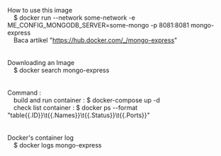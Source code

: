 How to use this image
<br>&emsp;$ docker run --network some-network -e ME_CONFIG_MONGODB_SERVER=some-mongo -p 8081:8081 mongo-express
<br>&emsp;Baca artikel "https://hub.docker.com/_/mongo-express"
<br>
<br>
<br>
Downloading an Image
<br>&emsp;$ docker search mongo-express
<br>
<br>
<br>
Command :
<br>&emsp;build and run container : $ docker-compose up -d
<br>&emsp;check list container : $ docker ps --format "table{{.ID}}\t{{.Names}}\t{{.Status}}\t{{.Ports}}"
<br>
<br>
<br>
Docker's container log
<br>&emsp;$ docker logs mongo-express
<br>


